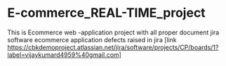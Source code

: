 # E-commerce_REAL-TIME_project
This is Ecommerce web -application project with all proper document
jira software ecommerce application defects raised in jira [link https://cbkdemoproject.atlassian.net/jira/software/projects/CP/boards/1?label=vijaykumard4959%40gmail.com]

